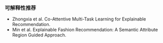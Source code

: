 

### 可解释性推荐
- Zhongxia et al. Co-Attentive Multi-Task Learning for Explainable Recommendation.
- Min et al. Explainable Fashion Recommendation: A Semantic Attribute Region Guided Approach.